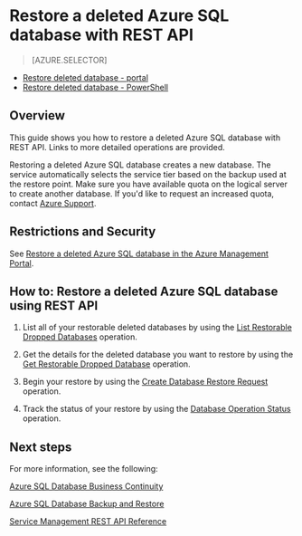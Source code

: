<properties 
   pageTitle="Restore a deleted Azure SQL database with REST API" 
   description="Windows Azure SQL Database, restore deleted database, recover deleted database, REST API" 
   services="sql-database" 
   documentationCenter="" 
   authors="elfisher" 
   manager="jeffreyg" 
   editor="v-romcal"/>

<tags
	ms.service="sql-database"
	ms.date="07/24/2015"
	wacn.date=""/>

# Restore a deleted Azure SQL database with REST API

> [AZURE.SELECTOR]
- [Restore deleted database - portal](/documentation/articles/sql-database-restore-deleted-database-tutorial-management-portal)
- [Restore deleted database - PowerShell](/documentation/articles/sql-database-restore-deleted-database-tutorial-powershell) 

## Overview

This guide shows you how to restore a deleted Azure SQL database with REST API. Links to more detailed operations are provided.

Restoring a deleted Azure SQL database creates a new database. The service automatically selects the service tier based on the backup used at the restore point. Make sure you have available quota on the logical server to create another database. If you'd like to request an increased quota, contact [Azure Support](http://azure.microsoft.com/support/options/).

## Restrictions and Security

See [Restore a deleted Azure SQL database in the Azure Management Portal](/documentation/articles/sql-database-restore-deleted-database-tutorial-management-portal).

## How to: Restore a deleted Azure SQL database using REST API

1.	List all of your restorable deleted databases by using the [List Restorable Dropped Databases](http://msdn.microsoft.com/zh-cn/library/azure/dn509562.aspx) operation.
	
2.	Get the details for the deleted database you want to restore by using the [Get Restorable Dropped Database](http://msdn.microsoft.com/zh-cn/library/azure/dn509574.aspx) operation.

3.	Begin your restore by using the [Create Database Restore Request](http://msdn.microsoft.com/zh-cn/library/azure/dn509571.aspx) operation.
	
4.	Track the status of your restore by using the [Database Operation Status](http://msdn.microsoft.com/zh-cn/library/azure/dn720371.aspx) operation.

## Next steps

For more information, see the following:

[Azure SQL Database Business Continuity](http://msdn.microsoft.com/zh-cn/library/azure/hh852669.aspx)

[Azure SQL Database Backup and Restore](http://msdn.microsoft.com/zh-cn/library/azure/jj650016.aspx)

[Service Management REST API Reference](http://msdn.microsoft.com/zh-cn/library/azure/ee460799.aspx) 
